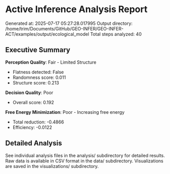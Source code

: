 # Active Inference Analysis Report
Generated at: 2025-07-17 05:27:28.017995
Output directory: /home/trim/Documents/GitHub/GEO-INFER/GEO-INFER-ACT/examples/output/ecological_model
Total steps analyzed: 40

## Executive Summary

**Perception Quality**: Fair - Limited Structure
- Flatness detected: False
- Randomness score: 0.011
- Structure score: 0.213

**Decision Quality**: Poor
- Overall score: 0.192

**Free Energy Minimization**: Poor - Increasing free energy
- Total reduction: -0.4866
- Efficiency: -0.0122

## Detailed Analysis

See individual analysis files in the analysis/ subdirectory for detailed results.
Raw data is available in CSV format in the data/ subdirectory.
Visualizations are saved in the visualizations/ subdirectory.
